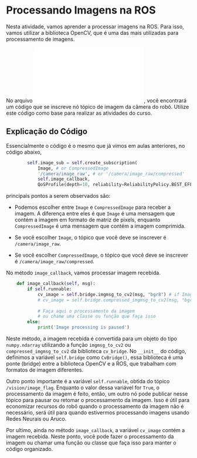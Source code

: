 # Processando Imagens na ROS

Nesta atividade, vamos aprender a processar imagens na ROS. Para isso, vamos utilizar a biblioteca OpenCV, que é uma das mais utilizadas para processamento de imagens.

No arquivo ![base_visao.py](util/image_subscriber.py), você encontrará um código que se inscreve nó tópico de imagem da câmera do robô. Utilize este código como base para realizar as atividades do curso.

## Explicação do Código
Essencialmente o código é o mesmo que já vimos em aulas anteriores, no código abaixo,

```python
        self.image_sub = self.create_subscription(
            Image, # or CompressedImage
            '/camera/image_raw', # or '/camera/image_raw/compressed'
            self.image_callback,
            QoSProfile(depth=10, reliability=ReliabilityPolicy.BEST_EFFORT))
```
 principais pontos a serem observados são:

* Podemos escolher entre `Image` e `CompressedImage` para receber a imagem. A diferença entre eles é que `Image` é uma mensagem que contém a imagem em formato de matriz de pixels, enquanto `CompressedImage` é uma mensagem que contém a imagem comprimida.

* Se você escolher `Image`, o tópico que você deve se inscrever é `/camera/image_raw`. 

* Se você escolher `CompressedImage`, o tópico que você deve se inscrever é `/camera/image_raw/compressed`.

No método `image_callback`, vamos processar imagem recebida.

```python
    def image_callback(self, msg):
        if self.runnable:
            cv_image = self.bridge.imgmsg_to_cv2(msg, "bgr8") # if Image
            # cv_image = self.bridge.compressed_imgmsg_to_cv2(msg, "bgr8") # if CompressedImage
            
            # Faça aqui o processamento da imagem
            # ou chame uma classe ou função que faça isso
        else:
            print('Image processing is paused')
```

Neste método, a imagem recebida é convertida para um objeto do tipo `numpy.ndarray` utilizando a função `imgmsg_to_cv2` ou `compressed_imgmsg_to_cv2` da biblioteca `cv_bridge`. No `__init__` do código, definimos a variável `self.bridge` como `CvBridge()`, essa biblioteca é uma ponte (bridge) entre a biblioteca OpenCV e a ROS, que trabalham com formatos de imagem diferentes.

Outro ponto importante é a variável `self.runnable`, obtida do tópico `/vision/image_flag`. Enquanto o valor dessa variável for `True`, o processamento da imagem é feito, então, um outro nó pode publicar nesse tópico para pausar ou retomar o processamento da imagem. Isso é útil para economizar recursos do robô quando o processamento da imagem não é necessário, será útil para quando estivermos processando imagens usando Redes Neurais ou Aruco.

Por ultimo, ainda no método `image_callback`, a variável `cv_image` contém a imagem recebida. Neste ponto, você pode fazer o processamento da imagem ou chamar uma função ou classe que faça isso para manter o código organizado.
